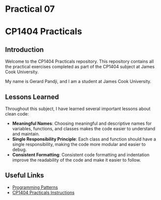 # Practical 07
# CP1404 Practicals

## Introduction

Welcome to the CP1404 Practicals repository. This repository contains all the practical exercises completed as part of the CP1404 subject at James Cook University.

My name is Gerard Pandji, and I am a student at James Cook University.

## Lessons Learned

Throughout this subject, I have learned several important lessons about clean code:

- **Meaningful Names**: Choosing meaningful and descriptive names for variables, functions, and classes makes the code easier to understand and maintain.
- **Single Responsibility Principle**: Each class and function should have a single responsibility, making the code more modular and easier to debug.
- **Consistent Formatting**: Consistent code formatting and indentation improve the readability of the code and make it easier to follow.

## Useful Links

- [Programming Patterns](https://github.com/CP1404/ProgrammingPatterns)
- [CP1404 Practicals Instructions](https://github.com/CP1404/Practicals)

